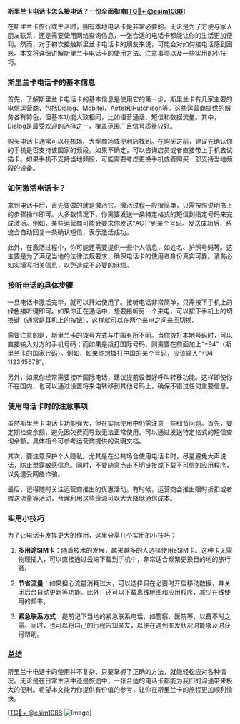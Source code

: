 **斯里兰卡电话卡怎么接电话？一份全面指南[[TG💪+ @esim1088](https://t.me/s/esim1088)]**

在斯里兰卡旅行或生活时，拥有本地电话卡是非常必要的。无论是为了方便与家人朋友联系，还是需要使用网络查询信息，一张合适的电话卡都能让你的生活更加便利。然而，对于初次接触斯里兰卡电话卡的朋友来说，可能会对如何接电话感到困惑。本文将详细讲解斯里兰卡电话卡的使用方法、注意事项以及一些实用的小技巧。

### 斯里兰卡电话卡的基本信息

首先，了解斯里兰卡电话卡的基本信息是使用它的第一步。斯里兰卡有几家主要的电信运营商，包括Dialog、Mobitel、Airtel和Hutchison等。这些运营商提供的服务各有特色，但基本功能大致相同，比如语音通话、短信和数据流量。其中，Dialog是最受欢迎的选择之一，覆盖范围广且信号质量较好。

购买电话卡通常可以在机场、大型商场或便利店找到。在购买之前，建议先确认你的手机是否支持该国家的频段。如果不确定，可以咨询店员或者直接带上手机去试插卡。如果手机不支持当地频段，可能需要考虑更换手机或者购买一部支持当地频段的设备。

### 如何激活电话卡？

拿到电话卡后，首先要做的就是激活它。激活过程一般很简单，只需按照说明书上的步骤操作即可。大多数情况下，你需要发送一条特定格式的短信到指定号码来完成激活。例如，某些运营商可能会要求你发送“ACT”到某个号码。发送成功后，系统会自动回复一条确认短信，表示激活成功。

此外，在激活过程中，你可能还需要提供一些个人信息，如姓名、护照号码等。这主要是为了满足当地的法律法规要求，确保电话卡的使用者身份真实可靠。请务必如实填写相关信息，以免造成不必要的麻烦。

### 接听电话的具体步骤

一旦电话卡激活完毕，就可以开始使用了。接听电话非常简单，只需按下手机上的绿色接听键即可。如果你正在通话中，想要接听另一个来电，可以按下手机上的切换键（通常是耳机上的按钮），这样就可以在两个来电之间来回切换。

需要注意的是，斯里兰卡的拨号方式与中国有所不同。当你拨打本地号码时，可以直接输入对方的手机号码；而如果是拨打国际号码，则需要在前面加上“+94”（斯里兰卡的国家代码）。例如，如果你想拨打中国的某个号码，应该输入“+94 112345678”。

另外，如果你经常需要接听国际电话，建议提前设置好呼叫转移功能。这样即使你不在国内，也可以通过设置将来电转移到其他号码上，确保不错过任何重要信息。

### 使用电话卡时的注意事项

虽然斯里兰卡电话卡功能强大，但在实际使用中仍需注意一些细节问题。首先，要定期检查余额，避免因欠费而导致无法正常使用。可以通过发送特定格式的短信查询余额，具体指令可参考运营商提供的说明文档。

其次，要注意保护个人隐私。尤其是在公共场合使用电话卡时，尽量避免大声说话，防止泄露敏感信息。同时，不要随意点击不明链接或下载不可信的应用程序，以免遭受网络诈骗。

最后，记得随时关注运营商推出的优惠活动。有时候，运营商会推出限时折扣或者赠送流量等活动，合理利用这些资源可以大大降低通信成本。

### 实用小技巧

为了让电话卡发挥更大的作用，这里分享几个实用的小技巧：

1. **多用途SIM卡**：随着技术的发展，越来越多的人选择使用eSIM卡。这种卡无需物理插入，可以直接通过云端下载到手机中，非常适合频繁更换目的地的旅行者。
   
2. **节省流量**：如果担心流量消耗过大，可以选择只在必要时开启移动数据，并关闭后台自动更新等功能。此外，还可以下载离线地图和应用程序，减少在线使用的频率。

3. **紧急联系方式**：提前记下当地的紧急联系电话，如警察、医院等，以备不时之需。同时，也可以将自己的行程告知亲友，以便在遇到突发状况时能够及时获得帮助。

### 总结

斯里兰卡电话卡的使用并不复杂，只要掌握了正确的方法，就能轻松应对各种情况。无论是在日常生活中还是旅途中，一张合适的电话卡都能为我们的沟通带来极大的便利。希望本文能为你提供有价值的参考，让你在斯里兰卡的旅程更加顺利愉快。

[[TG💪+ @esim1088](https://t.me/s/esim1088) ![Image](https://i.postimg.cc/4NQfJmqS/Snipaste-2025-05-13-00-14-12.png)]